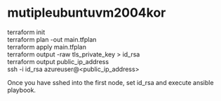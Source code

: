 # mutipleubuntuvm2004kor
terraform init  
terraform plan -out main.tfplan  
terraform apply main.tfplan  
terraform output -raw tls_private_key > id_rsa    
terraform output public_ip_address  
ssh -i id_rsa azureuser@<public_ip_address>   

Once you have sshed into the first node, set id_rsa and execute ansible playbook.  
